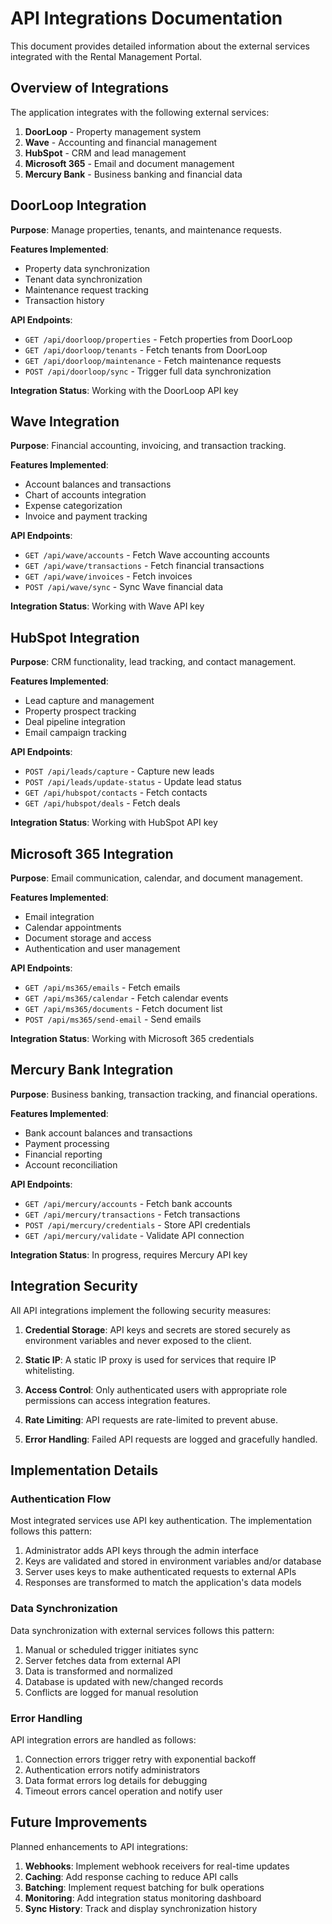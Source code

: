 # API Integrations Documentation

This document provides detailed information about the external services integrated with the Rental Management Portal.

## Overview of Integrations

The application integrates with the following external services:

1. **DoorLoop** - Property management system
2. **Wave** - Accounting and financial management
3. **HubSpot** - CRM and lead management
4. **Microsoft 365** - Email and document management
5. **Mercury Bank** - Business banking and financial data

## DoorLoop Integration

**Purpose**: Manage properties, tenants, and maintenance requests.

**Features Implemented**:
- Property data synchronization
- Tenant data synchronization
- Maintenance request tracking
- Transaction history

**API Endpoints**:
- `GET /api/doorloop/properties` - Fetch properties from DoorLoop
- `GET /api/doorloop/tenants` - Fetch tenants from DoorLoop
- `GET /api/doorloop/maintenance` - Fetch maintenance requests
- `POST /api/doorloop/sync` - Trigger full data synchronization

**Integration Status**: Working with the DoorLoop API key

## Wave Integration

**Purpose**: Financial accounting, invoicing, and transaction tracking.

**Features Implemented**:
- Account balances and transactions
- Chart of accounts integration
- Expense categorization
- Invoice and payment tracking

**API Endpoints**:
- `GET /api/wave/accounts` - Fetch Wave accounting accounts
- `GET /api/wave/transactions` - Fetch financial transactions
- `GET /api/wave/invoices` - Fetch invoices
- `POST /api/wave/sync` - Sync Wave financial data

**Integration Status**: Working with Wave API key

## HubSpot Integration

**Purpose**: CRM functionality, lead tracking, and contact management.

**Features Implemented**:
- Lead capture and management
- Property prospect tracking
- Deal pipeline integration
- Email campaign tracking

**API Endpoints**:
- `POST /api/leads/capture` - Capture new leads
- `POST /api/leads/update-status` - Update lead status
- `GET /api/hubspot/contacts` - Fetch contacts
- `GET /api/hubspot/deals` - Fetch deals

**Integration Status**: Working with HubSpot API key

## Microsoft 365 Integration

**Purpose**: Email communication, calendar, and document management.

**Features Implemented**:
- Email integration
- Calendar appointments
- Document storage and access
- Authentication and user management

**API Endpoints**:
- `GET /api/ms365/emails` - Fetch emails
- `GET /api/ms365/calendar` - Fetch calendar events
- `GET /api/ms365/documents` - Fetch document list
- `POST /api/ms365/send-email` - Send emails

**Integration Status**: Working with Microsoft 365 credentials

## Mercury Bank Integration

**Purpose**: Business banking, transaction tracking, and financial operations.

**Features Implemented**:
- Bank account balances and transactions
- Payment processing
- Financial reporting
- Account reconciliation

**API Endpoints**:
- `GET /api/mercury/accounts` - Fetch bank accounts
- `GET /api/mercury/transactions` - Fetch transactions
- `POST /api/mercury/credentials` - Store API credentials
- `GET /api/mercury/validate` - Validate API connection

**Integration Status**: In progress, requires Mercury API key

## Integration Security

All API integrations implement the following security measures:

1. **Credential Storage**: API keys and secrets are stored securely as environment variables and never exposed to the client.

2. **Static IP**: A static IP proxy is used for services that require IP whitelisting.

3. **Access Control**: Only authenticated users with appropriate role permissions can access integration features.

4. **Rate Limiting**: API requests are rate-limited to prevent abuse.

5. **Error Handling**: Failed API requests are logged and gracefully handled.

## Implementation Details

### Authentication Flow

Most integrated services use API key authentication. The implementation follows this pattern:

1. Administrator adds API keys through the admin interface
2. Keys are validated and stored in environment variables and/or database
3. Server uses keys to make authenticated requests to external APIs
4. Responses are transformed to match the application's data models

### Data Synchronization

Data synchronization with external services follows this pattern:

1. Manual or scheduled trigger initiates sync
2. Server fetches data from external API
3. Data is transformed and normalized
4. Database is updated with new/changed records
5. Conflicts are logged for manual resolution

### Error Handling

API integration errors are handled as follows:

1. Connection errors trigger retry with exponential backoff
2. Authentication errors notify administrators
3. Data format errors log details for debugging
4. Timeout errors cancel operation and notify user

## Future Improvements

Planned enhancements to API integrations:

1. **Webhooks**: Implement webhook receivers for real-time updates
2. **Caching**: Add response caching to reduce API calls
3. **Batching**: Implement request batching for bulk operations
4. **Monitoring**: Add integration status monitoring dashboard
5. **Sync History**: Track and display synchronization history